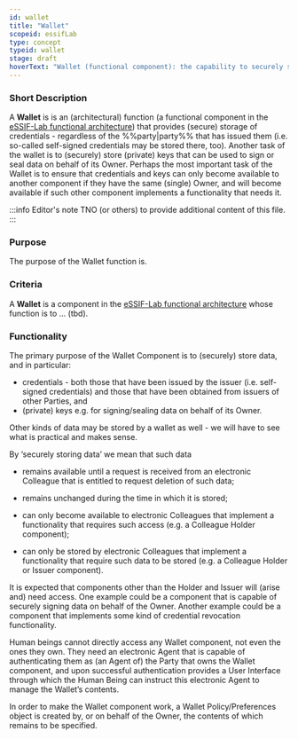 ```yaml
---
id: wallet
title: "Wallet"
scopeid: essifLab
type: concept
typeid: wallet
stage: draft
hoverText: "Wallet (functional component): the capability to securely store data as requested by Colleague Agents, and to provide stored data to Colleague Agents or Peer Agents, all in compliance with the rules of its Principal's Wallet Policy."
---
```


### Short Description
A **Wallet** is is an (architectural) function (a functional component in the [eSSIF-Lab functional architecture](../functional-architecture)) that provides (secure) storage of credentials - regardless of the %%party|party%% that has issued them (i.e. so-called self-signed credentials may be stored there, too). Another task of the wallet is to (securely) store (private) keys that can be used to sign or seal data on behalf of its Owner. Perhaps the most important task of the Wallet is to ensure that credentials and keys can only become available to another component if they have the same (single) Owner, and will become available if such other component implements a functionality that needs it.

:::info Editor's note
TNO (or others) to provide additional content of this file.
:::

### Purpose
The purpose of the Wallet function is.

### Criteria
A **Wallet** is a component in the [eSSIF-Lab functional architecture](../functional-architecture) whose function is to ... (tbd).

### Functionality

The primary purpose of the Wallet Component is to (securely) store data, and in particular:

-   credentials - both those that have been issued by the issuer (i.e. self-signed credentials) and those that have been obtained from issuers of other Parties, and
-   (private) keys e.g. for signing/sealing data on behalf of its Owner.

Other kinds of data may be stored by a wallet as well - we will have to see what is practical and makes sense.

By ‘securely storing data’ we mean that such data

-   remains available until a request is received from an electronic Colleague that is entitled to request deletion of such data;
-   remains unchanged during the time in which it is stored;

-   can only become available to electronic Colleagues that implement a functionality that requires such access (e.g. a Colleague Holder component);
-   can only be stored by electronic Colleagues that implement a functionality that require such data to be stored (e.g. a Colleague Holder or Issuer component).

It is expected that components other than the Holder and Issuer will (arise and) need access. One example could be a component that is capable of securely signing data on behalf of the Owner. Another example could be a component that implements some kind of credential revocation functionality.

Human beings cannot directly access any Wallet component, not even the ones they own. They need an electronic Agent that is capable of authenticating them as (an Agent of) the Party that owns the Wallet component, and upon successful authentication provides a User Interface through which the Human Being can instruct this electronic Agent to manage the Wallet’s contents.

In order to make the Wallet component work, a Wallet Policy/Preferences object is created by, or on behalf of the Owner, the contents of which remains to be specified.

